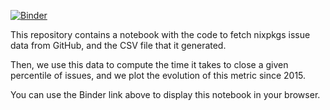 [![Binder](https://mybinder.org/badge_logo.svg)](https://mybinder.org/v2/gh/Zimmi48/nixpkgs-issues/master?filepath=nixpkgs-issues.ipynb)

This repository contains a notebook with the code to fetch nixpkgs issue data from GitHub, and the CSV file that it generated.

Then, we use this data to compute the time it takes to close a given percentile of issues, and we plot the evolution of this metric since 2015.

You can use the Binder link above to display this notebook in your browser.
